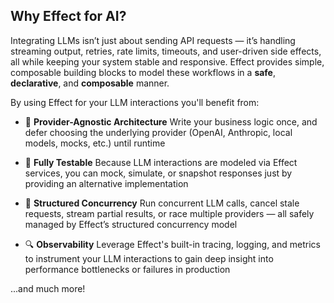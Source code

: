 ## Why Effect for AI?

Integrating LLMs isn’t just about sending API requests — it’s handling streaming output, retries, rate limits, timeouts, and user-driven side effects, all while keeping your system stable and responsive. Effect provides simple, composable building blocks to model these workflows in a **safe**, **declarative**, and **composable** manner.

By using Effect for your LLM interactions you'll benefit from:

- 🧩 **Provider-Agnostic Architecture**
  Write your business logic once, and defer choosing the underlying provider (OpenAI, Anthropic, local models, mocks, etc.) until runtime

- 🧪 **Fully Testable**
  Because LLM interactions are modeled via Effect services, you can mock, simulate, or snapshot responses just by providing an alternative implementation

- 🧵 **Structured Concurrency**
  Run concurrent LLM calls, cancel stale requests, stream partial results, or race multiple providers — all safely managed by Effect’s structured concurrency model

- 🔍 **Observability**
  Leverage Effect's built-in tracing, logging, and metrics to instrument your LLM interactions to gain deep insight into  performance bottlenecks or failures in production

...and much more!
